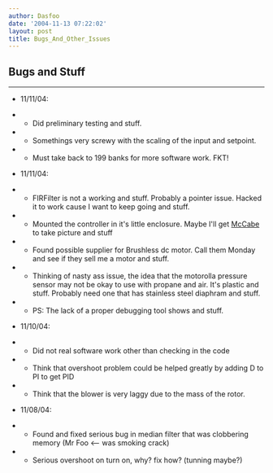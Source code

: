 ```yaml
---
author: Dasfoo
date: '2004-11-13 07:22:02'
layout: post
title: Bugs_And_Other_Issues
---
```


## Bugs and Stuff
----

* 11/11/04:
* * Did preliminary testing and stuff.
* * Somethings very screwy with the scaling of the input and setpoint.
* * Must take back to 199 banks for more software work.  FKT!

* 11/11/04:
* * FIRFilter is not a working and stuff.  Probably a pointer issue.  Hacked it to work cause I want to keep going and stuff.
* * Mounted the controller in it's little enclosure.  Maybe I'll get [McCabe](McCabe.html) to take picture and stuff
* * Found possible supplier for Brushless dc motor.  Call them Monday and see if they sell me a motor and stuff.
* * Thinking of nasty ass issue, the idea that the motorolla pressure sensor may not be okay to use with propane and air.  It's plastic and stuff.  Probably need one that has stainless steel diaphram and stuff.
* * PS: The lack of a proper debugging tool shows and stuff.

* 11/10/04:
* * Did not real software work other than checking in the code
* * Think that overshoot problem could be helped greatly by adding D to PI to get PID
* * Think that the blower is very laggy due to the mass of the rotor.

* 11/08/04:
* * Found and fixed serious bug in median filter that was clobbering memory (Mr Foo <-- was smoking crack)
* * Serious overshoot on turn on, why?  fix how?  (tunning maybe?)

